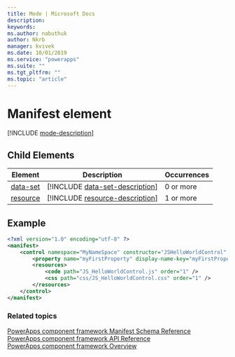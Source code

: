 ```yaml
---
title: Mode | Microsoft Docs
description: 
keywords:
ms.author: nabuthuk
author: Nkrb
manager: kvivek
ms.date: 10/01/2019
ms.service: "powerapps"
ms.suite: ""
ms.tgt_pltfrm: ""
ms.topic: "article"
---
```


# Manifest element

[!INCLUDE [mode-description](includes/mode-description.md)]

## Child Elements

|Element|Description|Occurrences|
|--|--|--|
|[data-set](data-set.md)|[!INCLUDE [data-set-description](includes/data-set-description.md)]|0 or more|
|[resource](resources.md)|[!INCLUDE [resource-description](includes/resources-description.md)]|1 or more|

## Example

```xml
<?xml version="1.0" encoding="utf-8" ?>
<manifest>
	<control namespace="MyNameSpace" constructor="JSHelloWorldControl" version="1.0.0" display-name-key="JS_HelloWorldControl_Display_Key" description-key="JS_HelloWorldControl_Desc_Key" control-type="standard">
		<property name="myFirstProperty" display-name-key="myFirstProperty_Display_Key" description-key="myFirstProperty_Desc_Key" of-type="SingleLine.Text" usage="bound" required="true" />
		<resources>
			<code path="JS_HelloWorldControl.js" order="1" />
			<css path="css/JS_HelloWorldControl.css" order="1" />
		</resources>
	</control>
</manifest>
```

### Related topics

[PowerApps component framework Manifest Schema Reference](index.md)<br/>
[PowerApps component framework API Reference](../reference/index.md)<br/>
[PowerApps component framework Overview](../overview.md)
